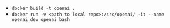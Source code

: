 - `docker build -t openai .`
- `docker run -v <path to local repo>:/src/openai/ -it --name openai_dev openai bash`